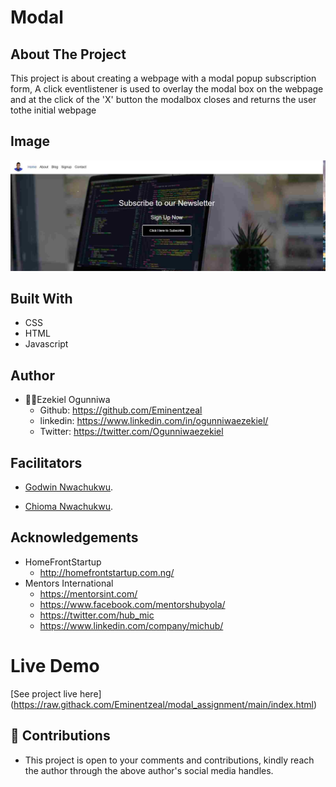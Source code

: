 # Modal

## About The Project
This project is about creating a webpage with a modal popup subscription form, A click eventlistener is used to overlay the modal box on the webpage and at the click of the 'X' button the modalbox closes and returns the user tothe initial webpage
 
## Image
![landing page.](landing.jpg "This is the welcome interface")

## Built With
* CSS
* HTML
* Javascript

## Author
* 👨‍🦱Ezekiel Ogunniwa
  * Github: https://github.com/Eminentzeal
  * linkedin: https://www.linkedin.com/in/ogunniwaezekiel/
  * Twitter: https://twitter.com/Ogunniwaezekiel

## Facilitators
* [Godwin Nwachukwu](https://github.com/Gnwin).

* [Chioma Nwachukwu](https://github.com/Chiomy).

## Acknowledgements
* HomeFrontStartup
  * http://homefrontstartup.com.ng/
* Mentors International
  * https://mentorsint.com/
  * https://www.facebook.com/mentorshubyola/
  * https://twitter.com/hub_mic
  * https://www.linkedin.com/company/michub/

# Live Demo
[See project live here] (https://raw.githack.com/Eminentzeal/modal_assignment/main/index.html)

## 🤝 Contributions
* This project is open to your comments and contributions, kindly reach the author through the above author's social media handles.